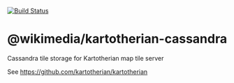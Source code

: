 [![Build Status](https://travis-ci.org/kartotherian/cassandra.svg?branch=master)](https://travis-ci.org/kartotherian/cassandra)

# @wikimedia/kartotherian-cassandra
Cassandra tile storage for Kartotherian map tile server

See https://github.com/kartotherian/kartotherian

